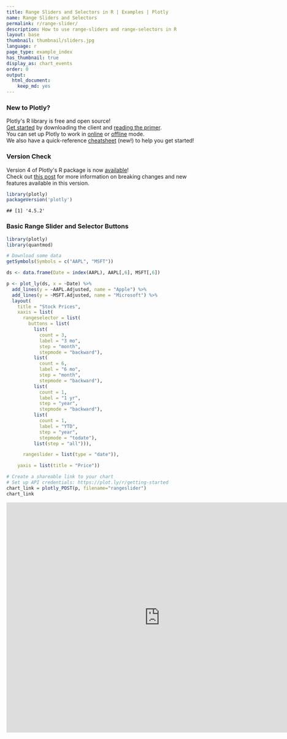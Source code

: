 ```yaml
---
title: Range Sliders and Selectors in R | Examples | Plotly
name: Range Sliders and Selectors
permalink: r/range-slider/
description: How to use range-sliders and range-selectors in R
layout: base
thumbnail: thumbnail/sliders.jpg
language: r
page_type: example_index
has_thumbnail: true
display_as: chart_events
order: 0
output:
  html_document:
    keep_md: yes
---
```



### New to Plotly?

Plotly's R library is free and open source!<br>
[Get started](https://plot.ly/r/getting-started/) by downloading the client and [reading the primer](https://plot.ly/r/getting-started/).<br>
You can set up Plotly to work in [online](https://plot.ly/r/getting-started/#hosting-graphs-in-your-online-plotly-account) or [offline](https://plot.ly/r/offline/) mode.<br>
We also have a quick-reference [cheatsheet](https://images.plot.ly/plotly-documentation/images/r_cheat_sheet.pdf) (new!) to help you get started!

### Version Check

Version 4 of Plotly's R package is now [available](https://plot.ly/r/getting-started/#installation)!<br>
Check out [this post](http://moderndata.plot.ly/upgrading-to-plotly-4-0-and-above/) for more information on breaking changes and new features available in this version.

```r
library(plotly)
packageVersion('plotly')
```

```
## [1] '4.5.2'
```

### Basic Range Slider and Selector Buttons


```r
library(plotly)
library(quantmod)

# Download some data
getSymbols(Symbols = c("AAPL", "MSFT"))

ds <- data.frame(Date = index(AAPL), AAPL[,6], MSFT[,6])

p <- plot_ly(ds, x = ~Date) %>%
  add_lines(y = ~AAPL.Adjusted, name = "Apple") %>%
  add_lines(y = ~MSFT.Adjusted, name = "Microsoft") %>%
  layout(
    title = "Stock Prices",
    xaxis = list(
      rangeselector = list(
        buttons = list(
          list(
            count = 3,
            label = "3 mo",
            step = "month",
            stepmode = "backward"),
          list(
            count = 6,
            label = "6 mo",
            step = "month",
            stepmode = "backward"),
          list(
            count = 1,
            label = "1 yr",
            step = "year",
            stepmode = "backward"),
          list(
            count = 1,
            label = "YTD",
            step = "year",
            stepmode = "todate"),
          list(step = "all"))),

      rangeslider = list(type = "date")),

    yaxis = list(title = "Price"))

# Create a shareable link to your chart
# Set up API credentials: https://plot.ly/r/getting-started
chart_link = plotly_POST(p, filename="rangeslider")
chart_link
```

<iframe src="https://plot.ly/~RPlotBot/3502.embed" width="800" height="600" id="igraph" scrolling="no" seamless="seamless" frameBorder="0"> </iframe>
